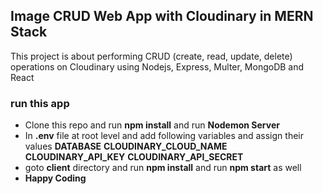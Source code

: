 ## Image CRUD Web App with Cloudinary in MERN Stack

This project is about performing CRUD (create, read, update, delete) operations on Cloudinary using Nodejs, Express, Multer, MongoDB and React

### run this app

- Clone this repo and run **npm install** and run **Nodemon Server**
- In **.env** file at root level and add following variables and assign their values **DATABASE** **CLOUDINARY_CLOUD_NAME** **CLOUDINARY_API_KEY** **CLOUDINARY_API_SECRET**
- goto **client** directory and run **npm install** and run **npm start** as well
- **Happy Coding**
